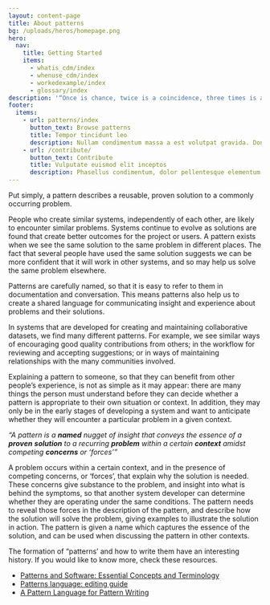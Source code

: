 ```yaml
---
layout: content-page
title: About patterns
bg: /uploads/heros/homepage.png
hero:
  nav:
    title: Getting Started
    items:
      - whatis_cdm/index
      - whenuse_cdm/index
      - workedexample/index      
      - glossary/index
description: '“Once is chance, twice is a coincidence, three times is a pattern”'
footer:
  items:
    - url: patterns/index
      button_text: Browse patterns
      title: Tempor tincidunt leo
      description: Nullam condimentum massa a est volutpat gravida. Donec hendrerit orci arcu, eu fermentum arcu malesuada nec.
    - url: /contribute/
      button_text: Contribute
      title: Vulputate euismod elit inceptos
      description: Phasellus condimentum, dolor pellentesque elementum gravida, nulla lorem ullamcorper felis, quis sodales nibh tellus a magna.
---
```


Put simply, a pattern describes a reusable, proven solution to a commonly occurring problem.

People who create similar systems, independently of each other, are likely to encounter similar problems. Systems continue to evolve as solutions are found that create better outcomes for the project or users. A pattern exists when we see the same solution to the same problem in different places. The fact that several people have used the same solution suggests we can be more confident that it will work in other systems, and so may help us solve the same problem elsewhere.

Patterns are carefully named, so that it is easy to refer to them in documentation and conversation. This means patterns also help us to create a shared language for communicating insight and experience about problems and their solutions.

In systems that are developed for creating and maintaining collaborative datasets, we find many different patterns. For example, we see similar ways of encouraging good quality contributions from others; in the workflow for reviewing and accepting suggestions; or in ways of maintaining relationships with the many communities involved.

Explaining a pattern to someone, so that they can benefit from other people’s experience, is not as simple as it may appear: there are many things the person must understand before they can decide whether a pattern is appropriate to their own situation or context. In addition, they may only be in the early stages of developing a system and want to anticipate whether they will encounter a particular problem in a given context.

_“A pattern is a **named** nugget of insight that conveys the essence of a **proven** **solution** to a recurring **problem** within a certain **context** amidst competing **concerns** or ‘forces’”_

A problem occurs within a certain context, and in the presence of competing concerns, or ‘forces’, that explain why the solution is needed. These concerns give substance to the problem, and insight into what is behind the symptoms, so that another system developer can determine whether they are operating under the same conditions. The pattern needs to reveal those forces in the description of the pattern, and describe how the solution will solve the problem, giving examples to illustrate the solution in action. The pattern is given a name which captures the essence of the solution, and can be used when discussing the pattern in other contexts.

The formation of “patterns’ and how to write them have an interesting history. If you would like to know more, check these resources.



*   [Patterns and Software: Essential Concepts and Terminology](http://www.bradapp.com/docs/patterns-intro.html#PatternDefinition)
*   [Patterns language: editing guide](https://hillside.net/documents/language-of-shepherding.pdf)
*   [A Pattern Language for Pattern Writing](https://hillside.net/index.php/a-pattern-language-for-pattern-writing)
